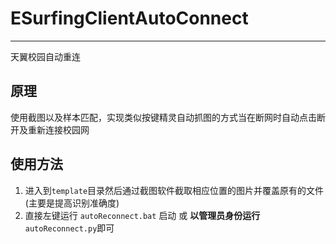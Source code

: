 # ESurfingClientAutoConnect

------

天翼校园自动重连

## 原理

使用截图以及样本匹配，实现类似按键精灵自动抓图的方式当在断网时自动点击断开及重新连接校园网

## 使用方法

1. 进入到`template`目录然后通过截图软件截取相应位置的图片并覆盖原有的文件(主要是提高识别准确度)
2. 直接左键运行 `autoReconnect.bat` 启动 或 **以管理员身份运行** `autoReconnect.py`即可

